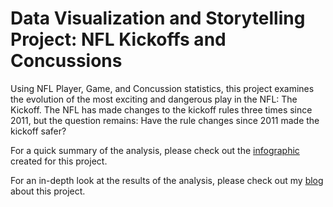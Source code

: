 # Data Visualization and Storytelling Project: NFL Kickoffs and Concussions

Using NFL Player, Game, and Concussion statistics, this project examines the evolution of the most exciting and dangerous play in the NFL: The Kickoff. The NFL has made changes to the kickoff rules three times since 2011, but the question remains: Have the rule changes since 2011 made the kickoff safer?

For a quick summary of the analysis, please check out the [infographic](https://github.com/DanZylkowski/Data-Visualization-and-Storytelling-Project/blob/main/5.3%20Project%20task%204%20DZylkowski%20Infographic.pdf) created for this project.

For an in-depth look at the results of the analysis, please check out my [blog](https://nflsafetyrules.wordpress.com/2021/05/05/the-evolution-of-nfl-players-and-the-physics-behind-the-most-dangerous-play-in-football/) about this project.

